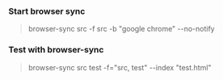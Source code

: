 ### Start browser sync
> browser-sync src -f src -b "google chrome" --no-notify

### Test with browser-sync
> browser-sync src test -f="src, test" --index "test.html"
